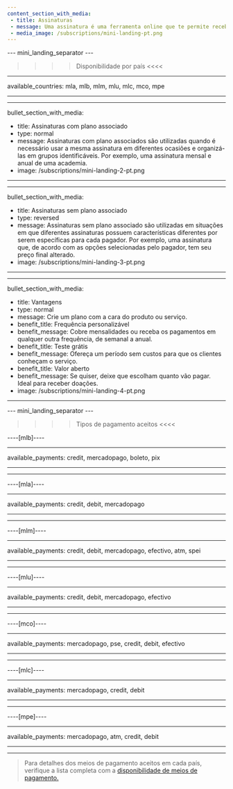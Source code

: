 ```yaml
---
content_section_with_media: 
 - title: Assinaturas
 - message: Uma assinatura é uma ferramenta online que te permite receber pagamentos de forma automática e recorrente. Integrando as assinaturas, o cliente poderá assinar produtos e/ou serviços com cobrança recorrente de acordo com o período e meio de pagamento selecionados no ato da compra.
 - media_image: /subscriptions/mini-landing-pt.png
---
```


--- mini_landing_separator ---

>>>> Disponibilidade por país <<<<
---
available_countries: mla, mlb, mlm, mlu, mlc, mco, mpe

---

---
bullet_section_with_media: 
 - title: Assinaturas com plano associado
 - type: normal
 - message: Assinaturas com plano associados são utilizadas quando é necessário usar a mesma assinatura em diferentes ocasiões e organizá-las em grupos identificáveis. Por exemplo, uma assinatura mensal e anual de uma academia.
 - image: /subscriptions/mini-landing-2-pt.png
---

---
bullet_section_with_media: 
 - title: Assinaturas sem plano associado
 - type: reversed
 - message: Assinaturas sem plano associado são utilizadas em situações em que diferentes assinaturas possuem características diferentes por serem específicas para cada pagador. Por exemplo, uma assinatura que, de acordo com as opções selecionadas pelo pagador, tem seu preço final alterado.
 - image: /subscriptions/mini-landing-3-pt.png
---

---
bullet_section_with_media: 
 - title: Vantagens
 - type: normal
 - message: Crie um plano com a cara do produto ou serviço.
 - benefit_title: Frequência personalizável
 - benefit_message: Cobre mensalidades ou receba os pagamentos em qualquer outra frequência, de semanal a anual. 
 - benefit_title: Teste grátis
 - benefit_message: Ofereça um período sem custos para que os clientes conheçam o serviço. 
 - benefit_title: Valor aberto
 - benefit_message: Se quiser, deixe que escolham quanto vão pagar. Ideal para receber doações.
 - image: /subscriptions/mini-landing-4-pt.png
---

--- mini_landing_separator ---

>>>> Tipos de pagamento aceitos <<<<

----[mlb]----

---
available_payments: credit, mercadopago, boleto, pix

---
------------

----[mla]---- 

---
available_payments: credit, debit, mercadopago

----
------------

----[mlm]---- 

---
available_payments: credit, debit, mercadopago, efectivo, atm, spei

---
------------

----[mlu]---- 

---
available_payments: credit, debit, mercadopago, efectivo

---
------------

----[mco]---- 

---
available_payments: mercadopago, pse, credit, debit, efectivo

---
------------

----[mlc]---- 

---
available_payments: mercadopago, credit, debit

---
------------

----[mpe]---- 

---
available_payments: mercadopago, atm, credit, debit

---
------------
> Para detalhes dos meios de pagamento aceitos em cada país, verifique a lista completa com a [disponibilidade de meios de pagamento.](/developers/pt/docs/sales-processing/payment-methods)